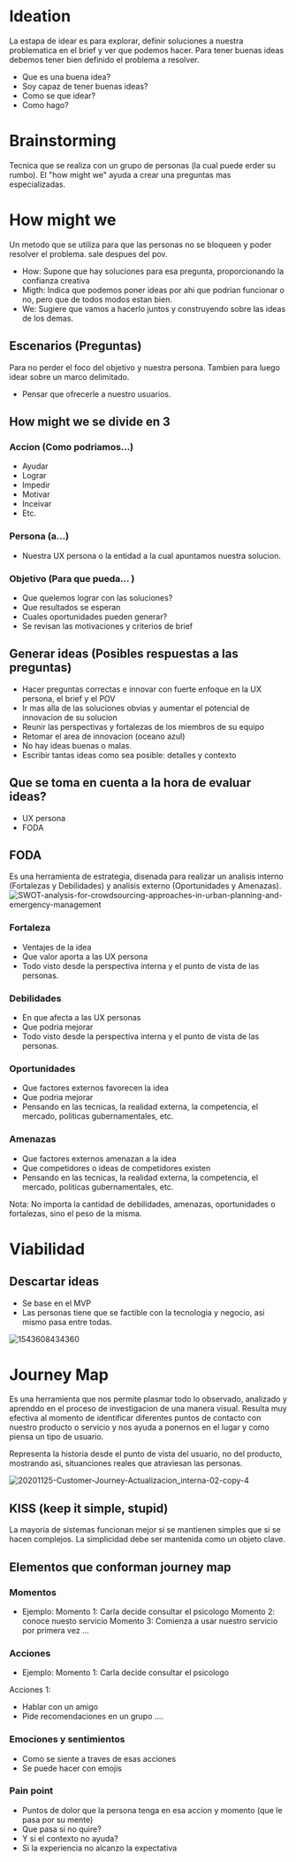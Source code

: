 # Ideation
La estapa de idear es para explorar, definir soluciones a nuestra problematica en el brief y ver que podemos hacer. Para tener buenas ideas debemos tener bien definido el problema a resolver.
- Que es una buena idea? 
- Soy capaz de tener buenas ideas? 
- Como se que idear? 
- Como hago? 

# Brainstorming
Tecnica que se realiza con un grupo de personas (la cual puede erder su rumbo). El "how might we" ayuda a crear una preguntas mas especializadas.

# How might we
Un metodo que se utiliza para que las personas no se bloqueen y poder resolver el problema. sale despues del pov.
- How: Supone que hay soluciones para esa pregunta, proporcionando la confianza creativa 
- Migth: Indica que podemos poner ideas por ahi que podrian funcionar o no, pero que de todos modos estan bien.
- We: Sugiere que vamos a hacerlo juntos y construyendo sobre las ideas de los demas.

## Escenarios (Preguntas)
Para no perder el foco del objetivo y nuestra persona. Tambien para luego idear sobre un marco delimitado.

- Pensar que ofrecerle a nuestro usuarios.

## How might we se divide en 3 

### Accion (Como podriamos...)
-  Ayudar 
- Lograr
- Impedir
- Motivar
- Inceivar
- Etc.

### Persona (a...)
- Nuestra UX persona o la entidad a la cual apuntamos nuestra solucion.

### Objetivo (Para que pueda... )
- Que quelemos lograr con las soluciones? 
- Que resultados se esperan 
- Cuales oportunidades pueden generar? 
- Se revisan las motivaciones y criterios de brief

## Generar ideas (Posibles respuestas a las preguntas)
- Hacer preguntas correctas e innovar con fuerte enfoque en la UX persona, el brief y el POV 
- Ir mas alla de las soluciones obvias y aumentar el potencial de innovacion de su solucion
- Reunir las perspectivas y fortalezas de los miembros de su equipo
- Retomar el area de innovacion (oceano azul)
- No hay ideas buenas o malas.
- Escribir tantas ideas como sea posible: detalles y contexto

## Que se toma en cuenta a la hora de evaluar ideas? 
- UX persona 
- FODA 

## FODA 
Es una herramienta de estrategia, disenada para realizar un analisis interno (Fortalezas y Debilidades) y analisis externo (Oportunidades y Amenazas).
![SWOT-analysis-for-crowdsourcing-approaches-in-urban-planning-and-emergency-management](https://user-images.githubusercontent.com/41870089/227038248-a6855d49-fdcd-472e-8582-d1a9ba546c7f.png)

### Fortaleza
- Ventajes de la idea
- Que valor aporta a las UX persona
- Todo visto desde la perspectiva interna y el punto de vista de las personas.

### Debilidades
- En que afecta a las UX personas 
- Que podria mejorar
- Todo visto desde la perspectiva interna y el punto de vista de las personas.

### Oportunidades 
- Que factores externos favorecen la idea 
- Que podria mejorar 
- Pensando en las tecnicas, la realidad externa, la competencia, el mercado, politicas gubernamentales, etc.

### Amenazas 
- Que factores externos amenazan a la idea 
- Que competidores o ideas de competidores existen 
- Pensando en las tecnicas, la realidad externa, la competencia, el mercado, politicas gubernamentales, etc.

Nota: No importa la cantidad de debilidades, amenazas, oportunidades o fortalezas, sino el peso de la misma.

# Viabilidad

## Descartar ideas 
- Se base en el MVP
- Las personas tiene que se factible con la tecnologia y negocio, asi mismo pasa entre todas.

![1543608434360](https://user-images.githubusercontent.com/41870089/227094098-37588e6a-f746-46f4-abc7-2a4aa34326e3.jpg)

# Journey Map

Es una herramienta que nos permite plasmar todo lo observado, analizado y aprenddo en el proceso de investigacion de una manera visual. Resulta muy efectiva al momento de identificar diferentes puntos de contacto con nuestro producto o servicio y nos ayuda a ponernos en el lugar y como piensa un tipo de usuario.

Representa la historia desde el punto de vista del usuario, no del producto, mostrando asi, situanciones reales que atraviesan las personas.

![20201125-Customer-Journey-Actualizacion_interna-02-copy-4](https://user-images.githubusercontent.com/41870089/227095241-fb5a9479-62e4-4337-8d1d-d7da5174017f.png)

## KISS (keep it simple, stupid)

La mayoria de sistemas funcionan mejor si se mantienen simples que si se hacen complejos. La simplicidad debe ser mantenida como un objeto clave.

## Elementos que conforman journey map

### Momentos
- Ejemplo:
Momento 1: Carla decide consultar el psicologo
Momento 2: conoce nuesto servicio
Momento 3: Comienza a usar nuestro servicio por primera vez ... 

### Acciones
- Ejemplo: 
Momento 1: Carla decide consultar el psicologo

Acciones 1: 
- Hablar con un amigo
- Pide recomendaciones en un grupo .... 

### Emociones y sentimientos 
- Como se siente a traves de esas acciones 
- Se puede hacer con emojis

### Pain point 
- Puntos de dolor que la persona tenga en esa accion y momento (que le pasa por su mente)
- Que pasa si no quire?
- Y si el contexto no ayuda?
- Si la experiencia no alcanzo la expectativa 
